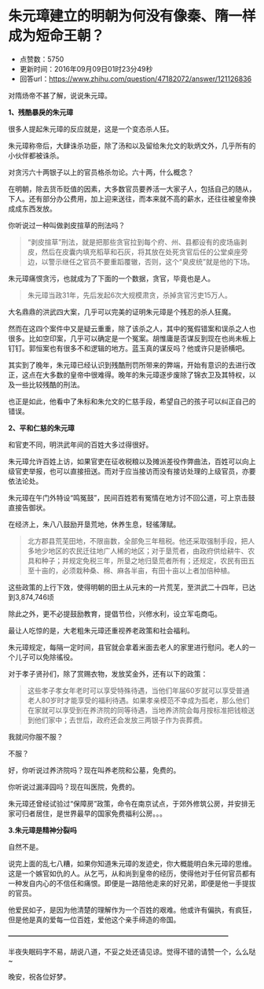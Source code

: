 # 朱元璋建立的明朝为何没有像秦、隋一样成为短命王朝？
- 点赞数：5750
- 更新时间：2016年09月09日01时23分49秒
- 回答url：https://www.zhihu.com/question/47182072/answer/121126836
<body>
 <p data-pid="OTMOdkhx">对隋炀帝不甚了解，说说朱元璋。</p>
 <p data-pid="sACXxpGR"><strong>1、残酷暴戾的朱元璋</strong></p>
 <p data-pid="eBKhsGec">很多人提起朱元璋的反应就是，这是一个变态杀人狂。</p>
 <p data-pid="1uDkj9Rr">朱元璋称帝后，大肆诛杀功臣，除了汤和以及留给朱允文的耿炳文外，几乎所有的小伙伴都被诛杀。</p>
 <p data-pid="4dAHhnfN">对贪污六十两银子以上的官员格杀勿论。六十两，什么概念？</p>
 <p data-pid="J3M1gFnr">在明朝，除去货币贬值的因素，大多数官员要养活一大家子人，包括自己的随从，下人。还有部分办公费用，加上迎来送往，而本来就不高的薪水，还往往被皇帝换成成东西发放。</p>
 <p data-pid="iUenzmI7">你听说过一种叫做剥皮揎草的刑法吗？</p>
 <blockquote data-pid="xkAZGUaX">
  “剥皮揎草”刑法，就是把那些贪官拉到每个府、州、县都设有的皮场庙剥皮，然后在皮囊内填充稻草和石灰，将其放在处死贪官后任的公堂桌座旁边，以警示继任之官员不要重蹈覆辙，否则，这个“臭皮统”就是他的下场。
 </blockquote>
 <p data-pid="U_8fAKd1">朱元璋痛恨贪污，也就成为了下面的一个数据，贪官，毕竟也是人。</p>
 <blockquote data-pid="B9nRVzUA">
  <p data-pid="CPb_JME7">朱元璋当政31年，先后发起6次大规模肃贪，杀掉贪官污吏15万人。</p>
 </blockquote>
 <p data-pid="A65qPrjX">大名鼎鼎的洪武四大案，几乎可以完美的证明朱元璋是个残忍的杀人狂魔。</p>
 <p data-pid="KVHIieRN">然而在这四个案件中又是疑云重重，除了该杀之人，其中的冤假错案和误杀之人也很多。比如空印案，几乎可以确定是一个冤案。胡惟庸是否谋反到现在也尚未板上钉钉。郭恒案也有很多不和逻辑的地方。蓝玉真的谋反吗？他或许只是骄横吧。</p>
 <p data-pid="8M1ZSJhv">其实到了晚年，朱元璋已经认识到残酷刑罚所带来的弊端，开始有意识的去进行改正，这点在大多数的皇帝中很难得。晚年的朱元璋逐步废除了锦衣卫及其特权，以及一些比较残酷的刑法。</p>
 <p data-pid="LQG8oxRF">也正是如此，他看中了朱标和朱允文的仁慈手段，希望自己的孩子可以纠正自己的错误。</p>
 <p data-pid="ayN4MH6C"><strong>2、平和仁慈的朱元璋</strong></p>
 <p data-pid="pFCDYP3z">和官吏不同，明洪武年间的百姓大多过得很好。</p>
 <p data-pid="z-hSic9I">朱元璋允许百姓上访，如果官吏在征收税粮以及摊派差役作弊曲法，百姓可以向上级官吏举报，也可以直接扭送。而对于应当接访而没有接访处理的上级官员，亦要依法论处。</p>
 <p data-pid="C304-Jps">朱元璋在午门外特设“鸣冤鼓”，民间百姓若有冤情在地方讨不回公道，可上京击鼓直接告御状。</p>
 <p data-pid="W-MQ4VUv">在经济上，朱八八鼓励开垦荒地，休养生息，轻徭薄赋。</p>
 <blockquote data-pid="_HSXOYhK">
  <p data-pid="YGCuT1nC">北方郡县荒芜田地，不限亩数，全部免三年租税。他还采取强制手段，把人多地少地区的农民迁往地广人稀的地区；对于垦荒者，由政府供给耕牛、农具和种子；并规定免税三年，所垦之地归垦荒者所有；还规定，农民有田五至十亩的，必须栽种桑、棉、麻各半亩，有田十亩以上者加倍种植。</p>
 </blockquote>
 <p data-pid="VRv1zcAm">这些政策的上行下效，使得明朝的田土从元末的一片荒芜，至洪武二十四年，已达到3,874,746顷</p>
 <p data-pid="G5eAUGEv">除此之外，更不必提鼓励教育，提倡节俭，兴修水利，设立军屯商屯。</p>
 <p data-pid="h3gH4xbL">最让人吃惊的是，大老粗朱元璋还重视养老政策和社会福利。</p>
 <p data-pid="s5ESxVaL">朱元璋规定，每隔一定时间，县官就会拿着米面去老人的家里进行慰问。老人的一个儿子可以免除徭役。</p>
 <p data-pid="Sg-iqNh8">对于孝子贤孙们，除了赏赐衣物，发放奖金外，还有以下的政策：</p>
 <blockquote data-pid="OgCW4G0d">
  <p data-pid="tAN4aFKD">这些孝子孝女年老时可以享受特殊待遇，当他们年届60岁就可以享受普通老人80岁时才能享受的福利待遇。如果孝亲模范不幸成为孤老，那么他们在家就可以享受到在养济院的同等待遇，当地养济院会每月按标准把钱粮送到他们家中；去世后，政府还会发放三两银子作为丧葬费。</p>
 </blockquote>
 <p data-pid="WvBlOfDm">我就问你服不服？</p>
 <p data-pid="A3JFj5YQ">不服？</p>
 <p data-pid="LqcE2Pmd">好，你听说过养济院吗？现在叫养老院和公墓，免费的。</p>
 <p data-pid="_s6q5PHz">你听说过漏泽园吗？现在叫医院，免费的。</p>
 <p data-pid="HAH4SV4X">朱元璋还曾经试验过“保障房”政策，命令在南京试点，于郊外修筑公房，并安排无家可归者居住，是世界最早的国家免费福利公房。。。</p>
 <p data-pid="Clu9tb06"><strong>3.朱元璋是精神分裂吗</strong></p>
 <p data-pid="3C4NZrIu">自然不是。</p>
 <p data-pid="mel5UG6a">说完上面的乱七八糟，如果你知道朱元璋的发迹史，你大概能明白朱元璋的思维。这是一个嫉官如仇的人。从乞丐，从和尚到皇帝的经历，使得他对于任何官员都有一种发自内心的不信任和痛恨。即便是一路陪他走来的好兄弟，即便是他一手提拔的官员。</p>
 <p data-pid="5CXaYh_d">他爱民如子，是因为他清楚的理解作为一个百姓的艰难。他或许有偏执，有疯狂，但是他是真的爱每一位百姓，爱他这个亲手缔造的帝国。</p>
 <p data-pid="u7E0tEUO"><strong>————————————————————————————————</strong></p>
 <p data-pid="07UOd9jV">半夜失眠码字不易，胡说八道，不妥之处还请见谅。觉得不错的请赞一个，么么哒~</p>
 <p data-pid="-5FtCFgO">晚安，祝各位好梦。</p>
</body>